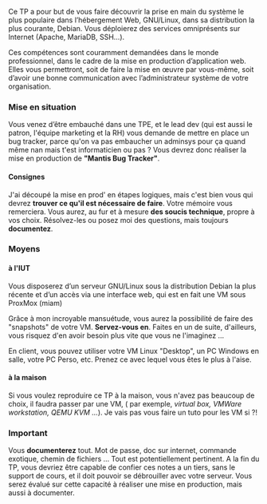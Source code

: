 Ce TP a pour but de vous faire découvrir la prise en main du système le plus populaire dans l’hébergement Web, GNU/Linux, dans sa distribution la plus courante, Debian. Vous déploierez des services omniprésents sur Internet (Apache, MariaDB, SSH…).

Ces compétences sont couramment demandées dans le monde professionnel, dans le cadre de la mise en production d’application web. Elles vous permettront, soit de faire la mise en œuvre par vous-même, soit d’avoir une bonne communication avec l’administrateur système de votre organisation.
### Mise en situation
Vous venez d’être embauché dans une TPE, et le lead dev (qui est aussi le patron, l'équipe marketing et la RH) vous demande de mettre en place un bug tracker, parce qu'on va pas embaucher un adminsys pour ça quand même nan mais t'est informaticien ou pas ? Vous devrez donc réaliser la mise en production de **"Mantis Bug Tracker"**.  
  
#### Consignes
J'ai découpé la mise en prod' en étapes logiques, mais c'est bien vous qui devrez **trouver ce qu'il est nécessaire de faire**. Votre mémoire vous remerciera. Vous aurez, au fur et à mesure **des soucis technique**, propre à vos choix. Résolvez-les ou posez moi des questions, mais toujours **documentez**.
### Moyens
#### à l'IUT
Vous disposerez d’un serveur GNU/Linux sous la distribution Debian la plus récente et d’un accès via une interface web, qui est en fait une VM sous ProxMox (miam)  

Grâce à mon incroyable mansuétude, vous aurez la possibilité de faire des "snapshots" de votre VM. **Servez-vous en**. Faites en un de suite, d'ailleurs, vous risquez d'en avoir besoin plus vite que vous ne l'imaginez …

En client, vous pouvez utiliser votre VM Linux "Desktop", un PC Windows en salle, votre PC Perso, etc. Prenez ce avec lequel vous êtes le plus à l'aise.
#### à la maison
Si vous voulez reproduire ce TP à la maison, vous n'avez pas beaucoup de choix, il faudra passer par une VM, ( par exemple, _virtual box, VMWare workstation, QEMU KVM ..._). Je vais pas vous faire un tuto pour les VM si ?!
### Important
Vous **documenterez** tout. Mot de passe, doc sur internet, commande exotique, chemin de fichiers … Tout est potentiellement pertinent. A la fin du TP, vous devriez être capable de confier ces notes a un tiers, sans le support de cours, et il doit pouvoir se débrouiller avec votre serveur. Vous serez évalué sur cette capacité à réaliser une mise en production, mais aussi à documenter.